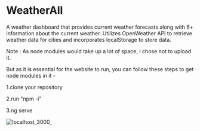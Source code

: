 # WeatherAll

A weather dashboard that provides current weather forecasts along with 6+ information about the current weather. Utilizes OpenWeather API to retrieve weather data for cities and incorporates localStorage to store data.

Note : As node modules would take up a lot of space, I chose not to upload it.

But as it is essential for the website to run, you can follow these steps to get node modules in it -


1.clone your repository

2.run "npm -i"

3.ng serve

![localhost_3000_](https://github.com/ManasJhaMJ/WeatherAll/assets/83183824/8ffa7d16-2b79-45fa-9d4f-7a977ba80fbe)
